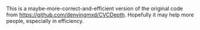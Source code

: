This is a maybe-more-correct-and-efficient version of the original code from https://github.com/denyingmxd/CVCDepth. Hopefully it may help more people, especially in efficiency.
